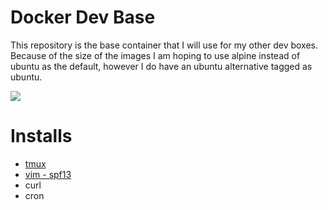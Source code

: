 Docker Dev Base
======================================

This repository is the base container that I will use for my other dev boxes.  Because of the size of the images I am 
hoping to use alpine instead of ubuntu as the default, however I do have an ubuntu alternative tagged as ubuntu.   

[![](https://badge.imagelayers.io/mikewright/docker-dev-base:latest.svg)](https://imagelayers.io/?images=mikewright/docker-dev-base:latest 'Get your own badge on imagelayers.io')

# Installs

* [tmux]()
* [vim - spf13]()
* curl
* cron
